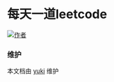 # 每天一道leetcode

[![作者](https://img.shields.io/badge/%E4%BD%9C%E8%80%85-KyonHuang-7AD6FD.svg)](https://johnjim0816.github.io/)




### 维护

本文档由 [yuki](https://github.com/bighuang624/yuki) 维护

